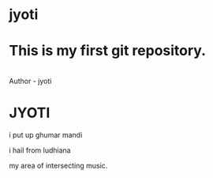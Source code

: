 # jyoti
<h1>This is my first git repository.</h1>
<br>
Author - jyoti


<html>
<body>

<h1>JYOTI</h1>

<p>i put up ghumar mandi</p>
<p>i hail from ludhiana</p>

<p>my area of intersecting music.</p>

</body>
</html>

